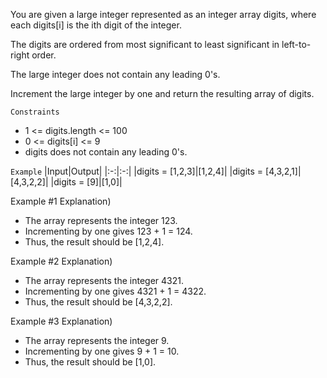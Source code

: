 You are given a large integer represented as an integer array digits, where each digits[i] is the ith digit of the integer. 

The digits are ordered from most significant to least significant in left-to-right order. 

The large integer does not contain any leading 0's.

Increment the large integer by one and return the resulting array of digits.

`Constraints`
- 1 <= digits.length <= 100
- 0 <= digits[i] <= 9
- digits does not contain any leading 0's.

`Example`
|Input|Output|
|:-:|:-:|
|digits = [1,2,3]|[1,2,4]|
|digits = [4,3,2,1]|[4,3,2,2]|
|digits = [9]|[1,0]|

Example #1 Explanation)
- The array represents the integer 123.
- Incrementing by one gives 123 + 1 = 124.
- Thus, the result should be [1,2,4].

Example #2 Explanation)
- The array represents the integer 4321.
- Incrementing by one gives 4321 + 1 = 4322.
- Thus, the result should be [4,3,2,2].

Example #3 Explanation)
- The array represents the integer 9.
- Incrementing by one gives 9 + 1 = 10.
- Thus, the result should be [1,0].
